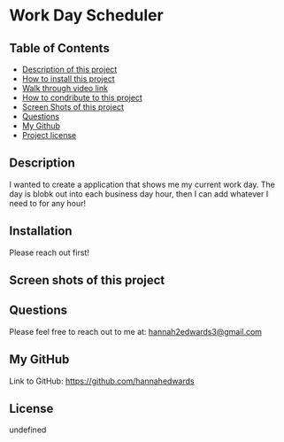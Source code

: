 
# Work Day Scheduler
## Table of Contents
- [Description of this project](#Description)
- [How to install this project](#Installation)
- [Walk through video link](#walk-through)
- [How to condribute to this project](#Contribution)
- [Screen Shots of this project](#Screen-shots)
- [Questions](#Email)
- [My Github](#GitHub)
- [Project license](#License)
## Description
I wanted to create a application that shows me my current work day. The day is blobk out into each business day hour, then I can add whatever I need to for any hour!
## Installation 
Please reach out first!
## Screen shots of this project

## Questions
Please feel free to reach out to me at: hannah2edwards3@gmail.com
## My GitHub
Link to GitHub: https://github.com/hannahedwards
## License
undefined
